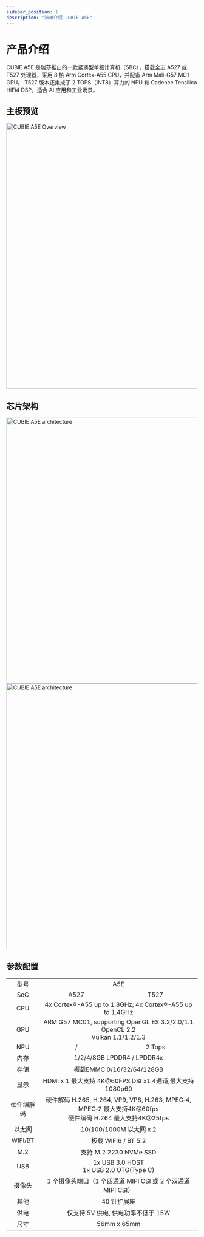 ```yaml
---
sidebar_position: 1
description: "简单介绍 CUBIE A5E"
---
```


# 产品介绍

CUBIE A5E 是瑞莎推出的一款紧凑型单板计算机（SBC），搭载全志 A527 或 T527 处理器，采用 8 核 Arm Cortex-A55 CPU，并配备 Arm Mali-G57 MC1 GPU。 T527 版本还集成了 2 TOPS（INT8）算力的 NPU 和 Cadence Tensilica HiFi4 DSP，适合 AI 应用和工业场景。

## 主板预览

<img src="/img/cubie/a5e/cubie_a5e_interface.webp" alt="CUBIE A5E Overview" width="700" />

## 芯片架构

<Tabs queryString="versions">
    <TabItem value="A527">
    <img src="/img/cubie/a5e/a527_soc.webp" alt="CUBIE A5E architecture" width="700" />
    </TabItem>
    <TabItem value="T527">
     <img src="/img/cubie/a5e/t527_soc.webp" alt="CUBIE A5E architecture" width="700" />
    </TabItem>
</Tabs>

## 参数配置

<table>
    <tr>
        <td align="center">型号</td>
        <td colspan="2"  align="center">A5E</td>
    </tr>
    <tr>
        <td align="center">SoC</td>
        <td align="center">A527</td>
        <td align="center">T527</td>
    </tr>
    <tr>
        <td align="center">CPU</td>
        <td colspan="2" align="center">4x Cortex®-A55 up to 1.8GHz; 4x Cortex®-A55 up to 1.4GHz</td>
    </tr>
    <tr>
        <td align="center">GPU</td>
        <td colspan="2" align="center">ARM G57 MC01, supporting OpenGL ES 3.2/2.0/1.1<br />OpenCL 2.2 <br/> Vulkan 1.1/1.2/1.3</td>
    </tr>
    <tr>
    <td align="center"> NPU </td>
    <td align="center"> / </td>
    <td align="center"> 2 Tops </td>
    </tr>
    <tr>
        <td align="center">内存</td>
        <td colspan="2" align="center"> 1/2/4/8GB LPDDR4 / LPDDR4x</td>
    </tr>
    <tr>
        <td align="center">存储</td>
        <td colspan="2" align="center">板载EMMC 0/16/32/64/128GB </td>
    </tr>
    <tr>
        <td align="center">显示</td>
        <td colspan="2" align="center">HDMI x 1 最大支持 4K@60FPS,DSI x1 4通道,最大支持 1080p60 </td>
    </tr>
    <tr>
        <td align="center">硬件编解码</td>
        <td colspan="2" align="center">硬件解码 H.265, H.264, VP9, VP8, H.263, MPEG‑4, MPEG‑2 最大支持4K@60fps <br/>硬件编码 H.264 最大支持4K@25fps</td>
    </tr>
    <tr>
        <td align="center">以太网</td>
        <td colspan="2" align="center">10/100/1000M 以太网 x 2 </td>
    </tr>
    <tr>
      <td align="center">WIFI/BT</td>
        <td colspan="2" align="center">板载 WIFI6 / BT 5.2 </td>
    </tr>
    <tr>
        <td align="center">M.2</td>
        <td colspan="2" align="center"> 支持 M.2 2230 NVMe SSD </td>
    </tr>
    <tr>
        <td align="center">USB</td>
        <td colspan="2" align="center">1x USB 3.0 HOST<br/>1x USB 2.0 OTG(Type C)</td>
    </tr>
    <tr>
        <td align="center">摄像头</td>
        <td colspan="2" align="center">1 个摄像头端口（1 个四通道 MIPI CSI 或 2 个双通道 MIPI CSI）</td>
    </tr>
    <tr>
        <td align="center">其他</td>
        <td colspan="2" align="center">40 针扩展座</td>
    </tr>
    <tr>
        <td align="center">供电</td>
        <td colspan="2" align="center"> 仅支持 5V 供电, 供电功率不低于 15W </td>
    </tr>
    <tr>
        <td align="center">尺寸</td>
        <td colspan="2" align="center">56mm x 65mm</td>
    </tr>
</table>
